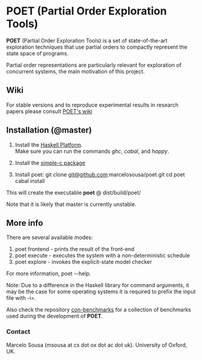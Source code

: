 # POET (Partial Order Exploration Tools)

**POET** (Partial Order Exploration Tools) is a 
set of state-of-the-art exploration techniques
that use partial orders to compactly
represent the state space of programs.

Partial order representations are particularly
relevant for exploration of concurrent systems, 
the main motivation of this project.

## Wiki

For stable versions and to reproduce experimental results in research papers please consult [POET's wiki](https://github.com/marcelosousa/poet/wiki)

## Installation (@master)

1. Install the [Haskell Platform](https://www.haskell.org/platform/).  
   Make sure you can run the commands *ghc*, *cabal*, and *happy*.
   
2. Install the [simple-c package](https://github.com/marcelosousa/simplec)
 
3. Install poet:
   git clone git@github.com:marcelosousa/poet.git
   cd poet
   cabal install
  
This will create the executable **poet** @ dist/build/poet/

Note that it is likely that master is currently unstable. 

## More info
  
  There are several available modes:
   1. poet frontend - prints the result of the front-end
   2. poet execute  - executes the system with a non-deterministic schedule
   3. poet explore  - invokes the explicit-state model checker
   
  For more information, poet --help.
  
Note:
 Due to a difference in the Haskell library for command arguments, 
 it may be the case for some operating systems it is required to prefix
 the input file with -i=.

Also check the repository [con-benchmarks](https://github.com/marcelosousa/con-benchmarks) for a collection of benchmarks used during the development of **POET**.

### Contact
Marcelo Sousa (msousa at cs dot ox dot ac dot uk). 
University of Oxford, UK.  
